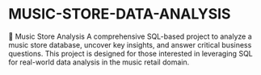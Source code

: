 # MUSIC-STORE-DATA-ANALYSIS
🎵 Music Store Analysis A comprehensive SQL-based project to analyze a music store database, uncover key insights, and answer critical business questions. This project is designed for those interested in leveraging SQL for real-world data analysis in the music retail domain.
